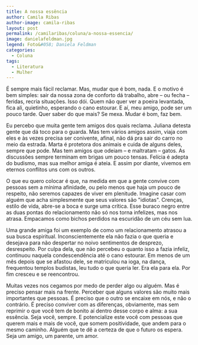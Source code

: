 ```yaml
---
title: A nossa essência
author: Camila Ribas
author-image: camila-ribas
layout: post
permalink: /camilaribas/coluna/a-nossa-essencia/
image: danielafeldman.jpg
legend: Foto&#058; Daniela Feldman
categories:
  - Coluna
tags:
  - Literatura
  - Mulher
---
```

É sempre mais fácil reclamar. Mas, mudar que é bom, nada. E o motivo é bem simples: sair da nossa zona de conforto dá trabalho, abre – ou fecha – feridas, recria situações. Isso dói. Quem não quer ver a poeira levantada, fica ali, quietinho, esperando o cano estourar. E aí, meu amigo, pode ser um pouco tarde. Quer saber do que mais? Se mexa. Mudar é bom, faz bem.

Eu percebo que muita gente tem amigos dos quais reclama. Juliana detesta gente que dá toco para o guarda. Mas tem vários amigos assim, viaja com eles e às vezes precisa ser conivente, afinal, não dá pra sair do carro no meio da estrada. Marta é protetora dos animais e cuida de alguns deles, sempre que pode. Mas tem amigos que odeiam – e maltratam – gatos. As discussões sempre terminam em brigas um pouco tensas. Felícia é adepta do budismo, mas sua melhor amiga é ateia. E assim por diante, vivemos em eternos conflitos uns com os outros.

O que eu quero colocar é que, na medida em que a gente convive com pessoas sem a mínima afinidade, ou pelo menos que haja um pouco de respeito, não seremos capazes de viver em plenitude. Imagine casar com alguém que acha simplesmente que seus valores são "idiotas". Crenças, estilo de vida, abre-se a boca e surge uma crítica. Esse buraco negro entre as duas pontas do relacionamento não só nos torna infelizes, mas nos atrasa. Empacamos como bichos perdidos na escuridão de um céu sem lua.

Uma grande amiga foi um exemplo de como um relacionamento atrasou a sua busca espiritual. Inconscientemente ela não fazia o que queria e desejava para não despertar no noivo sentimentos de desprezo, desrespeito. Por culpa dela, que não percebeu o quanto isso a fazia infeliz, continuou naquela condescendência até o cano estourar. Em menos de um mês depois que se afastou dele, se matriculou na ioga, na dança, frequentou templos budistas, leu tudo o que queria ler. Era ela para ela. Por fim cresceu e se reencontrou.

Muitas vezes nos cegamos por medo de perder algo ou alguém. Mas é preciso pensar mais na frente. Perceber que alguns valores são muito mais importantes que pessoas. É preciso que o outro se encaixe em nós, e não o contrário. É preciso conviver com as diferenças, obviamente, mas sem reprimir o que você tem de bonito aí dentro desse corpo e alma: a sua essência. Seja você, sempre. E potencialize este você com pessoas que querem mais e mais de você, que somem positividade, que andem para o mesmo caminho. Alguém que te dê a certeza de que o futuro os espera. Seja um amigo, um parente, um amor.